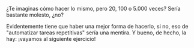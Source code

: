 ¿Te imaginas cómo hacer lo mismo, pero 20, 100 o 5.000 veces? Sería bastante molesto, ¿no?

Evidentemente tiene que haber una mejor forma de hacerlo, si no, eso de "automatizar tareas repetitivas" sería una mentira. Y bueno, de hecho, la hay: ¡vayamos al siguiente ejercicio!
